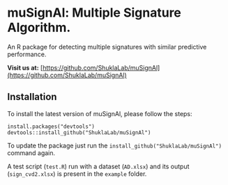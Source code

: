 # muSignAl: Multiple Signature Algorithm.
An R package for detecting multiple signatures with similar predictive performance.

**Visit us at:** [https://github.com/ShuklaLab/muSignAl](https://github.com/ShuklaLab/muSignAl)

## Installation

To install the latest version of muSignAl, please follow the steps:

```
install.packages("devtools")
devtools::install_github("ShuklaLab/muSignAl")
```

To update the package just run the `install_github("ShuklaLab/muSignAl")` command again.

A test script (`test.R`) run with a dataset (`AD.xlsx`) and its output (`sign_cvd2.xlsx`) is present in the `example` folder.
